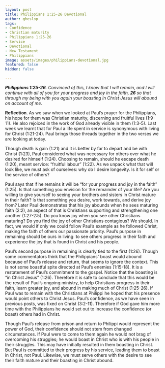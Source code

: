 ```yaml
---
layout: post
title: Philippians 1:25-26 Devotional
author: gheslop
tags:
- Confidence
- Christian maturity
- Philippians 1:25-26
- Service
- Devotional
- New Testament
- Philippians
image: assets/images/philippians-devotional.jpg
featured: false
hidden: false

---
```

**_Philippians 1:25-26_**_. Convinced of this, I know that I will remain, and I will continue with all of you for your progress and joy in the faith, **26** so that through my being with you again your boasting in Christ Jesus will abound on account of me._

**Reflection**. As we saw when we looked at Paul’s prayer for the Philippians, his hope for them was Christian maturity, discerning and fruitful lives (1:9-11). He also rejoiced in the work of God already visible in them (1:3-5). Last week we learnt that for Paul a life spent in service is synonymous with living for Christ (1:21-24). Paul brings those threads together in the two verses we are looking at today.

Though death is gain (1:21) and it is better by far to depart and be with Christ (1:23), Paul considered what was necessary for others over what he desired for himself (1:24). Choosing to remain, should he escape death (1:20), meant service: “fruitful labour” (1:22). As we unpack what that will look like, we must ask of ourselves: why do I desire longevity. Is it for self or the service of others?

Paul says that if he remains it will be “for your progress and joy in the faith” (1:25). Is that something you envision for the remainder of your life? Are you willing to give yourself to seeing your brothers and sisters in Christ mature in their faith? Is that something you desire, work towards, and derive joy from? Later Paul demonstrates that his joy abounds when he sees maturing faith (2:2), an aspect of that is Christians supporting and strengthening one another (1:27-2:5). Do you know joy when you see other Christians maturing? Do you find the joy of other Christians contagious? We should. In fact, we would if only we could follow Paul’s example as he followed Christ, making the faith of others our passionate priority. Paul’s purpose in remaining should be ours in living: to see others progress in their faith and experience the joy that is found in Christ and his people.

Paul’s second purpose in remaining is clearly tied to the first (1:26). Though some commentators think that the Philippians' boast would abound because of Paul’s release and return, that seems to ignore the context. This is not some boastful spite directed at Paul’s enemies (1:15-18). It is a restatement of Paul’s commitment to the gospel. Notice that the boasting is “in Christ Jesus” (1:26). Therefore it is safe to conclude that this would be the result of Paul’s ongoing ministry, to help Christians progress in their faith, learn greater joy, and abound in making much of Christ (1:25-26). If Paul was to remain with the Christians at Philippi he hoped that his presence would point others to Christ Jesus. Paul’s confidence, as we have seen in previous posts, was fixed on Christ (3:2-11). Therefore if God gave him more time with the Philippians he would set out to increase the confidence (or boast) others had in Christ.

Though Paul’s release from prison and return to Philippi would represent the power of God, their confidence should not stem from changed circumstances. If Paul were to come to them again he would not brag of overcoming his struggles; he would boast in Christ who is with his people in their struggles. This may have initially resulted in them boasting in Christ. But Paul is committed to their progress by his service, leading them to boast in Christ, not Paul. Likewise, we must serve others with the desire to see their faith mature and their boasting in Christ abound.

